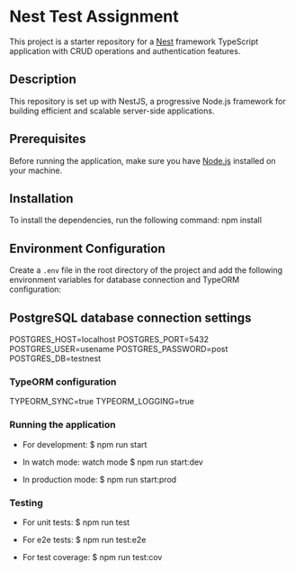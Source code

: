 # Nest Test Assignment

This project is a starter repository for a [Nest](https://github.com/nestjs/nest) framework TypeScript application with CRUD operations and authentication features.

## Description

This repository is set up with NestJS, a progressive Node.js framework for building efficient and scalable server-side applications.

## Prerequisites

Before running the application, make sure you have [Node.js](https://nodejs.org/en/) installed on your machine.

## Installation

To install the dependencies, run the following command:
npm install


## Environment Configuration

Create a `.env` file in the root directory of the project and add the following environment variables for database connection and TypeORM configuration:

## PostgreSQL database connection settings
POSTGRES_HOST=localhost
POSTGRES_PORT=5432
POSTGRES_USER=usename
POSTGRES_PASSWORD=post
POSTGRES_DB=testnest

### TypeORM configuration
TYPEORM_SYNC=true
TYPEORM_LOGGING=true

### Running the application
- For development:
$ npm run start

- In watch mode:
watch mode
$ npm run start:dev
- In production mode:
$ npm run start:prod

### Testing

- For unit tests:
$ npm run test

- For e2e tests:
$ npm run test:e2e

- For test coverage:
$ npm run test:cov
